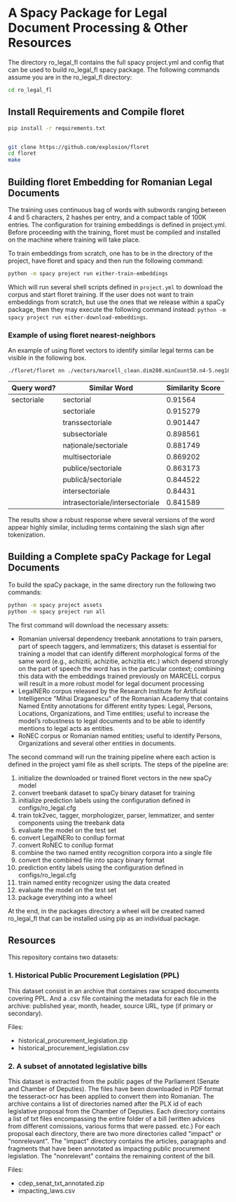 # A Spacy Package for Legal Document Processing & Other Resources


The directory ro_legal_fl contains the full spacy project.yml and config that can be used to build ro_legal_fl spacy package. The following commands assume you are in the ro_legal_fl directory:

```bash
cd ro_legal_fl
```


## Install Requirements and Compile floret
```bash
pip install -r requirements.txt


git clone https://github.com/explosion/floret
cd floret
make

```

## Building floret Embedding for Romanian Legal Documents
The training uses continuous bag of words  with subwords ranging between 4 and 5 characters, 2 hashes per entry, and a compact table of 100K entries. The configuration for training embeddings is defined in project.yml. Before proceeding with the training, floret must be compiled and installed on the machine where training will take place.

To train embeddings from scratch, one has to be in the directory of the project, have floret and spacy and then run the following command:
```bash
python -m spacy project run either-train-embeddings
```
Which will run several shell scripts defined in `project.yml` to download the corpus and start floret training. If the user does not want to train embeddings from scratch, but use the ones that we release within a spaCy package, then they may execute the following command instead: `python -m spacy project run either-download-embeddings`.

### Example of using floret nearest-neighbors
An example of using floret vectors to identify similar legal terms can be visible in the following box. 

```bash
./floret/floret nn ./vectors/marcell_clean.dim280.minCount50.n4-5.neg10.modeFloret.hashCount2.bucket100000/vectors.bin 
```

| Query word?                 | Similar Word          | Similarity Score |
|-----------------------------|-----------------------|------------------|
| sectoriale                  | sectorial             | 0.91564          |
|                            | sectoriale            | 0.915279         |
|                            | transsectoriale       | 0.901447         |
|                            | subsectoriale         | 0.898561         |
|                            | naționale/sectoriale  | 0.881749         |
|                            | multisectoriale       | 0.869202         |
|                            | publice/sectoriale    | 0.863173         |
|                            | publică/sectoriale    | 0.844522         |
|                            | intersectoriale       | 0.84431          |
|                            | intrasectoriale/intersectoriale | 0.841589 |



The results show a robust response where several versions of the word appear highly similar, including terms containing the slash sign after tokenization.


## Building a Complete spaCy Package for Legal Documents

To build the spaCy package, in the same directory run the following two commands:
```bash
python -m spacy project assets
python -m spacy project run all
```

The first command will download the necessary assets:

- Romanian universal dependency treebank annotations  to train parsers, part of speech taggers, and lemmatizers; this dataset is essential for training a model that can identify different morphological forms of the same word (e.g., achizitii, achizitie, achizitia etc.) which depend strongly on the part of speech the word has in the particular context; combining this data with the embeddings trained previously on MARCELL corpus will result in a more robust model for legal document processing
- LegalNERo corpus  released by the Research Institute for Artificial Intelligence "Mihai Draganescu" of the Romanian Academy that contains Named Entity annotations for different entity types: Legal, Persons, Locations, Organizations, and Time entities; useful to increase the model’s robustness to legal documents and to be able to identify mentions to legal acts as entities.
- RoNEC corpus  or Romanian named entities; useful to identify Persons, Organizations and several other entities in documents.
 
The second command will run the training pipeline where each action is defined in the project yaml file as shell scripts. The steps of the pipeline are:

1.	initialize the downloaded or trained floret vectors in the new spaCy model
2.	convert treebank dataset to spaCy binary dataset for training 
3.	initialize prediction labels using the configuration defined in configs/ro_legal.cfg
4.	train tok2vec, tagger, morphologizer, parser, lemmatizer, and senter components using the treebank data
5.	evaluate the model on the test set
6.	convert LegalNERo to conllup format
7.	convert RoNEC to conllup format
8.	combine the two named entity recognition corpora into a single file
9.	convert the combined file into spacy binary format
10.	prediction entity labels using the configuration defined in configs/ro_legal.cfg
11.	train named entity recognizer using the data created
12.	evaluate the model on the test set
13.	package everything into a wheel

At the end, in the packages directory a wheel will be created named ro_legal_fl that can be installed using pip as an individual package.



## Resources

This repository contains two datasets:

### 1. Historical Public Procurement Legislation (PPL)

This dataset consist in an archive that containes raw scraped documents covering PPL. And a .csv file containing the metadata for each file in the archive: published year, month, header, source URL, type (if primary or secondary).

Files:

- historical_procurement_legislation.zip
- historical_procurement_legislation.csv


### 2. A subset of annotated legislative bills 

This dataset is extracted from the public pages of the Parliament (Senate and Chamber of Deputies). The files have been downloaded in PDF format the tesseract-ocr has been applied to convert them into Romanian. The archive contains a list of directories named after the PLX id of each legislative proposal from the Chamber of Deputies. Each directory contains a list of txt files encompassing the entire folder of a bill (written advices from different comissions, various forms that were passed. etc.)
For each proposal each directory, there are two more directories called "impact" or "nonrelevant". The "impact" directory contains the articles, paragraphs and fragments that have been annotated as impacting public procurement legislation. The "nonrelevant" contains the remaining content of the bill.


Files:

- cdep_senat_txt_annotated.zip
- impacting_laws.csv


